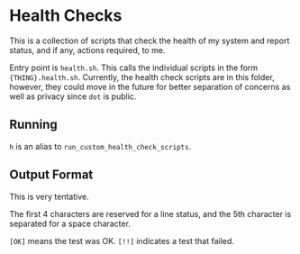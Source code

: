 # Health Checks

This is a collection of scripts that check the health of my system and report
status, and if any, actions required, to me.

Entry point is `health.sh`. This calls the individual scripts in the form
`{THING}.health.sh`. Currently, the health check scripts are in this folder,
however, they could move in the future for better separation of concerns as well
as privacy since `dot` is public.

## Running

`h` is an alias to `run_custom_health_check_scripts`.

## Output Format

This is very tentative.

The first 4 characters are reserved for a line status, and the 5th character
is separated for a space character.

`[OK]` means the test was OK.
`[!!]` indicates a test that failed.
